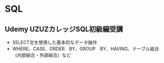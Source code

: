 # SQL
## Udemy UZUZカレッジSQL初級編受講
- SELECT文を使用した基本的なデータ操作
- WHERE、CASE、ORDER　BY、GROUP　BY、HAVING、テーブル結合（内部結合・外部結合）など
